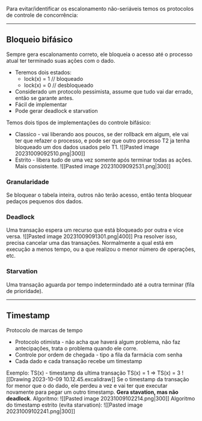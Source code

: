 Para evitar/identificar os escalonamento não-seriáveis temos os protocolos de controle de concorrência:
___
## Bloqueio bifásico
Sempre gera escalonamento correto, ele bloqueia o acesso até o processo atual ter terminado suas ações com o dado.
- Teremos dois estados:
	- lock(x) = 1 // bloqueado
	- lock(x) = 0 // desbloqueado
- Considerado um protocolo pessimista, assume que tudo vai dar errado, então se garante antes. 
- Fácil de implementar
- Pode gerar deadlock e starvation

Temos dois tipos de implementações do controle bifásico: 
- Classico - vai liberando aos poucos, se der rollback em algum, ele vai ter que refazer o processo, e pode ser que outro processo T2 ja tenha bloqueado um dos dados usados pelo T1.
![[Pasted image 20231009092510.png|300]]
- Estrito - libera tudo de uma vez somente após terminar todas as ações. Mais consistente.
![[Pasted image 20231009092531.png|300]]
### Granularidade
Se bloquear o tabela inteira, outros não terão acesso, então tenta bloquear pedaços pequenos dos dados.
### Deadlock
Uma transação espera um recurso que está bloqueado por outra e vice versa.
![[Pasted image 20231009091301.png|400]]
Pra resolver isso, precisa cancelar uma das transações. Normalmente a qual está em execução a menos tempo, ou a que realizou o menor número de operações, etc. 
### Starvation
Uma transação aguarda por tempo indetermindado até a outra terminar (fila de prioridade).
___
## Timestamp
Protocolo de marcas de tempo
- Protocolo otimista - não acha que haverá algum problema, não faz antecipações, trata o problema quando ele corre.
- Controle por ordem de chegada - tipo a fila da farmácia com senha
- Cada dado e cada transação recebe um timestamp

Exemplo:
TS(x) -  timestamp da ultima transação
TS(x) = 1 => TS(x) = 3
![[Drawing 2023-10-09 10.12.45.excalidraw]]
Se o timestamp da transação for menor que o do dado, ele perdeu a vez e vai ter que executar novamente para pegar um outro timestamp. **Gera stavation, mas não deadlock**.
Algoritmo:
![[Pasted image 20231009102214.png|300]]
Algoritmo do timestamp estrito (evita starvation):
![[Pasted image 20231009102241.png|300]]